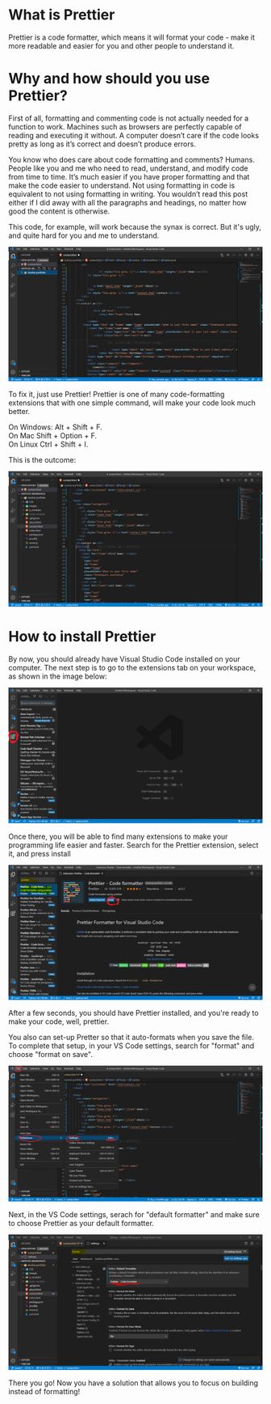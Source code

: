 # What is Prettier

Prettier is a code formatter, which means it will format your code - make it more readable and easier for you and other people to understand it.

# Why and how should you use Prettier?

First of all, formatting and commenting code is not actually needed for a function to work. Machines such as browsers are perfectly capable of reading and executing it without. A computer doesn’t care if the code looks pretty as long as it’s correct and doesn’t produce errors.

You know who does care about code formatting and comments? Humans. People like you and me who need to read, understand, and modify code from time to time. It’s much easier if you have proper formatting and that make the code easier to understand. Not using formatting in code is equivalent to not using formatting in writing. You wouldn’t read this post either if I did away with all the paragraphs and headings, no matter how good the content is otherwise.

This code, for example, will work because the synax is correct. But it's ugly, and quite hard for you and me to understand.

![extensions tab](/prettier/Capture3.PNG)

To fix it, just use Prettier! Prettier is one of many code-formatting extensions that with one simple command, will make your code look much better.

On Windows: Alt + Shift + F.  
On Mac Shift + Option + F.  
On Linux Ctrl + Shift + I.  

This is the outcome:

![extensions tab](/prettier/Capture4.PNG)  

# How to install Prettier

By now, you should already have Visual Studio Code installed on your computer. The next step is to go to the extensions tab on your workspace, as shown in the image below:

![extensions tab](/prettier/Capture1.PNG)

Once there, you will be able to find many extensions to make your programming life easier and faster. Search for the Prettier extension, select it, and press install

![extensions tab](/prettier/Capture2.PNG)  

After a few seconds, you should have Prettier installed, and you're ready to make your code, well, prettier.

You also can set-up Pretter so that it auto-formats when you save the file. To complete that setup, in your VS Code settings, search for "format" and choose "format on save".

![extensions tab](/prettier/Capture5.PNG)

Next, in the VS Code settings, serach for "default formatter" and make sure to choose Prettier as your default formatter.

![extensions tab](/prettier/Capture6.PNG)

There you go! Now you have a solution that allows you to focus on building instead of formatting!


